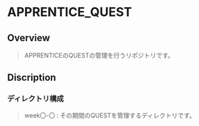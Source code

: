 # APPRENTICE_QUEST
## Overview
> APPRENTICEのQUESTの管理を行うリポジトリです。
## Discription
### ディレクトリ構成
> week〇-〇 : その期間のQUESTを管理するディレクトリです。
